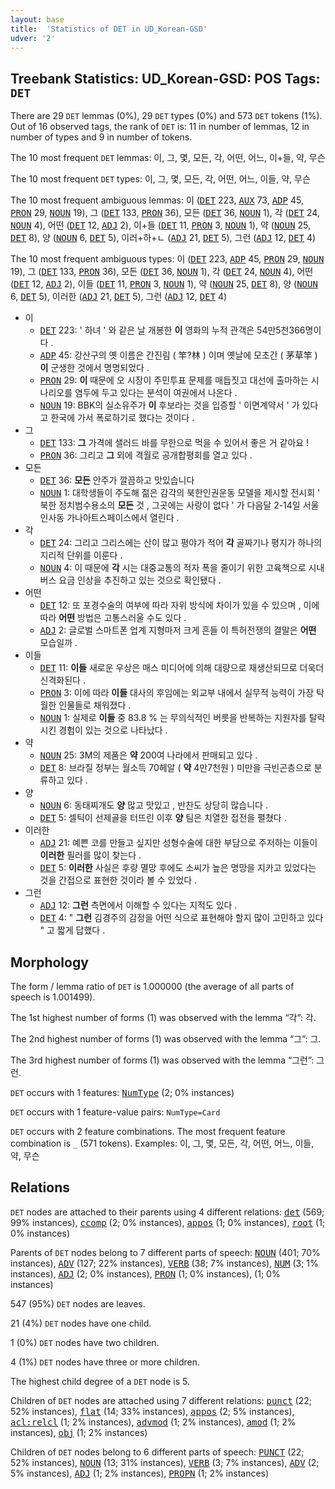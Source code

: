 ```yaml
---
layout: base
title:  'Statistics of DET in UD_Korean-GSD'
udver: '2'
---
```


## Treebank Statistics: UD_Korean-GSD: POS Tags: `DET`

There are 29 `DET` lemmas (0%), 29 `DET` types (0%) and 573 `DET` tokens (1%).
Out of 16 observed tags, the rank of `DET` is: 11 in number of lemmas, 12 in number of types and 9 in number of tokens.

The 10 most frequent `DET` lemmas: 이, 그, 몇, 모든, 각, 어떤, 어느, 이+들, 약, 무슨

The 10 most frequent `DET` types:  이, 그, 몇, 모든, 각, 어떤, 어느, 이들, 약, 무슨

The 10 most frequent ambiguous lemmas: 이 (<tt><a href="ko_gsd-pos-DET.html">DET</a></tt> 223, <tt><a href="ko_gsd-pos-AUX.html">AUX</a></tt> 73, <tt><a href="ko_gsd-pos-ADP.html">ADP</a></tt> 45, <tt><a href="ko_gsd-pos-PRON.html">PRON</a></tt> 29, <tt><a href="ko_gsd-pos-NOUN.html">NOUN</a></tt> 19), 그 (<tt><a href="ko_gsd-pos-DET.html">DET</a></tt> 133, <tt><a href="ko_gsd-pos-PRON.html">PRON</a></tt> 36), 모든 (<tt><a href="ko_gsd-pos-DET.html">DET</a></tt> 36, <tt><a href="ko_gsd-pos-NOUN.html">NOUN</a></tt> 1), 각 (<tt><a href="ko_gsd-pos-DET.html">DET</a></tt> 24, <tt><a href="ko_gsd-pos-NOUN.html">NOUN</a></tt> 4), 어떤 (<tt><a href="ko_gsd-pos-DET.html">DET</a></tt> 12, <tt><a href="ko_gsd-pos-ADJ.html">ADJ</a></tt> 2), 이+들 (<tt><a href="ko_gsd-pos-DET.html">DET</a></tt> 11, <tt><a href="ko_gsd-pos-PRON.html">PRON</a></tt> 3, <tt><a href="ko_gsd-pos-NOUN.html">NOUN</a></tt> 1), 약 (<tt><a href="ko_gsd-pos-NOUN.html">NOUN</a></tt> 25, <tt><a href="ko_gsd-pos-DET.html">DET</a></tt> 8), 양 (<tt><a href="ko_gsd-pos-NOUN.html">NOUN</a></tt> 6, <tt><a href="ko_gsd-pos-DET.html">DET</a></tt> 5), 이러+하+ㄴ (<tt><a href="ko_gsd-pos-ADJ.html">ADJ</a></tt> 21, <tt><a href="ko_gsd-pos-DET.html">DET</a></tt> 5), 그런 (<tt><a href="ko_gsd-pos-ADJ.html">ADJ</a></tt> 12, <tt><a href="ko_gsd-pos-DET.html">DET</a></tt> 4)

The 10 most frequent ambiguous types:  이 (<tt><a href="ko_gsd-pos-DET.html">DET</a></tt> 223, <tt><a href="ko_gsd-pos-ADP.html">ADP</a></tt> 45, <tt><a href="ko_gsd-pos-PRON.html">PRON</a></tt> 29, <tt><a href="ko_gsd-pos-NOUN.html">NOUN</a></tt> 19), 그 (<tt><a href="ko_gsd-pos-DET.html">DET</a></tt> 133, <tt><a href="ko_gsd-pos-PRON.html">PRON</a></tt> 36), 모든 (<tt><a href="ko_gsd-pos-DET.html">DET</a></tt> 36, <tt><a href="ko_gsd-pos-NOUN.html">NOUN</a></tt> 1), 각 (<tt><a href="ko_gsd-pos-DET.html">DET</a></tt> 24, <tt><a href="ko_gsd-pos-NOUN.html">NOUN</a></tt> 4), 어떤 (<tt><a href="ko_gsd-pos-DET.html">DET</a></tt> 12, <tt><a href="ko_gsd-pos-ADJ.html">ADJ</a></tt> 2), 이들 (<tt><a href="ko_gsd-pos-DET.html">DET</a></tt> 11, <tt><a href="ko_gsd-pos-PRON.html">PRON</a></tt> 3, <tt><a href="ko_gsd-pos-NOUN.html">NOUN</a></tt> 1), 약 (<tt><a href="ko_gsd-pos-NOUN.html">NOUN</a></tt> 25, <tt><a href="ko_gsd-pos-DET.html">DET</a></tt> 8), 양 (<tt><a href="ko_gsd-pos-NOUN.html">NOUN</a></tt> 6, <tt><a href="ko_gsd-pos-DET.html">DET</a></tt> 5), 이러한 (<tt><a href="ko_gsd-pos-ADJ.html">ADJ</a></tt> 21, <tt><a href="ko_gsd-pos-DET.html">DET</a></tt> 5), 그런 (<tt><a href="ko_gsd-pos-ADJ.html">ADJ</a></tt> 12, <tt><a href="ko_gsd-pos-DET.html">DET</a></tt> 4)


* 이
  * <tt><a href="ko_gsd-pos-DET.html">DET</a></tt> 223: ' 하녀 ' 와 같은 날 개봉한 <b>이</b> 영화의 누적 관객은 54만5천366명이다 .
  * <tt><a href="ko_gsd-pos-ADP.html">ADP</a></tt> 45: 강산구의 옛 이름은 간진림 ( 竿?林 ) 이며 옛날에 모초간 ( 茅草竿 ) <b>이</b> 군생한 것에서 명명되었다 .
  * <tt><a href="ko_gsd-pos-PRON.html">PRON</a></tt> 29: <b>이</b> 때문에 오 시장이 주민투표 문제를 매듭짓고 대선에 출마하는 시나리오를 염두에 두고 있다는 분석이 여권에서 나온다 .
  * <tt><a href="ko_gsd-pos-NOUN.html">NOUN</a></tt> 19: BBK의 실소유주가 <b>이</b> 후보라는 것을 입증할 ' 이면계약서 ' 가 있다고 한국에 가서 폭로하기로 했다는 것이다 .
* 그
  * <tt><a href="ko_gsd-pos-DET.html">DET</a></tt> 133: <b>그</b> 가격에 샐러드 바를 무한으로 먹을 수 있어서 좋은 거 같아요 !
  * <tt><a href="ko_gsd-pos-PRON.html">PRON</a></tt> 36: 그리고 <b>그</b> 외에 격월로 공개합평회를 열고 있다 .
* 모든
  * <tt><a href="ko_gsd-pos-DET.html">DET</a></tt> 36: <b>모든</b> 안주가 깔끔하고 맛있습니다
  * <tt><a href="ko_gsd-pos-NOUN.html">NOUN</a></tt> 1: 대학생들이 주도해 젊은 감각의 북한인권운동 모델을 제시할 전시회 ' 북한 정치범수용소의 <b>모든</b> 것 , 그곳에는 사랑이 없다 ' 가 다음달 2-14일 서울 인사동 가나아트스페이스에서 열린다 .
* 각
  * <tt><a href="ko_gsd-pos-DET.html">DET</a></tt> 24: 그리고 그리스에는 산이 많고 평야가 적어 <b>각</b> 골짜기나 평지가 하나의 지리적 단위를 이룬다 .
  * <tt><a href="ko_gsd-pos-NOUN.html">NOUN</a></tt> 4: 이 때문에 <b>각</b> 시는 대중교통의 적자 폭을 줄이기 위한 고육책으로 시내버스 요금 인상을 추진하고 있는 것으로 확인됐다 .
* 어떤
  * <tt><a href="ko_gsd-pos-DET.html">DET</a></tt> 12: 또 포경수술의 여부에 따라 자위 방식에 차이가 있을 수 있으며 , 이에 따라 <b>어떤</b> 방법은 고통스러울 수도 있다 .
  * <tt><a href="ko_gsd-pos-ADJ.html">ADJ</a></tt> 2: 글로벌 스마트폰 업계 지형마저 크게 흔들 이 특허전쟁의 결말은 <b>어떤</b> 모습일까 .
* 이들
  * <tt><a href="ko_gsd-pos-DET.html">DET</a></tt> 11: <b>이들</b> 새로운 우상은 매스 미디어에 의해 대량으로 재생산되므로 더욱더 신격화된다 .
  * <tt><a href="ko_gsd-pos-PRON.html">PRON</a></tt> 3: 이에 따라 <b>이들</b> 대사의 후임에는 외교부 내에서 실무적 능력이 가장 탁월한 인물들로 채워졌다 .
  * <tt><a href="ko_gsd-pos-NOUN.html">NOUN</a></tt> 1: 실제로 <b>이들</b> 중 83.8 % 는 무의식적인 버릇을 반복하는 지원자를 탈락시킨 경험이 있는 것으로 나타났다 .
* 약
  * <tt><a href="ko_gsd-pos-NOUN.html">NOUN</a></tt> 25: 3M의 제품은 <b>약</b> 200여 나라에서 판매되고 있다 .
  * <tt><a href="ko_gsd-pos-DET.html">DET</a></tt> 8: 브라질 정부는 월소득 70헤알 ( <b>약</b> 4만7천원 ) 미만을 극빈곤층으로 분류하고 있다 .
* 양
  * <tt><a href="ko_gsd-pos-NOUN.html">NOUN</a></tt> 6: 동태찌개도 <b>양</b> 많고 맛있고 , 반찬도 상당히 많습니다 .
  * <tt><a href="ko_gsd-pos-DET.html">DET</a></tt> 5: 셀틱이 선제골을 터뜨린 이후 <b>양</b> 팀은 치열한 접전을 펼쳤다 .
* 이러한
  * <tt><a href="ko_gsd-pos-ADJ.html">ADJ</a></tt> 21: 예쁜 코를 만들고 싶지만 성형수술에 대한 부담으로 주저하는 이들이 <b>이러한</b> 필러를 많이 찾는다 .
  * <tt><a href="ko_gsd-pos-DET.html">DET</a></tt> 5: <b>이러한</b> 사실은 후량 멸망 후에도 소씨가 높은 명망을 지카고 있었다는 것을 간접으로 표현한 것이라 볼 수 있었다 .
* 그런
  * <tt><a href="ko_gsd-pos-ADJ.html">ADJ</a></tt> 12: <b>그런</b> 측면에서 이해할 수 있다는 지적도 있다 .
  * <tt><a href="ko_gsd-pos-DET.html">DET</a></tt> 4: " <b>그런</b> 김경주의 감정을 어떤 식으로 표현해야 할지 많이 고민하고 있다 " 고 짧게 답했다 .

## Morphology

The form / lemma ratio of `DET` is 1.000000 (the average of all parts of speech is 1.001499).

The 1st highest number of forms (1) was observed with the lemma “각”: 각.

The 2nd highest number of forms (1) was observed with the lemma “그”: 그.

The 3rd highest number of forms (1) was observed with the lemma “그런”: 그런.

`DET` occurs with 1 features: <tt><a href="ko_gsd-feat-NumType.html">NumType</a></tt> (2; 0% instances)

`DET` occurs with 1 feature-value pairs: `NumType=Card`

`DET` occurs with 2 feature combinations.
The most frequent feature combination is `_` (571 tokens).
Examples: 이, 그, 몇, 모든, 각, 어떤, 어느, 이들, 약, 무슨


## Relations

`DET` nodes are attached to their parents using 4 different relations: <tt><a href="ko_gsd-dep-det.html">det</a></tt> (569; 99% instances), <tt><a href="ko_gsd-dep-ccomp.html">ccomp</a></tt> (2; 0% instances), <tt><a href="ko_gsd-dep-appos.html">appos</a></tt> (1; 0% instances), <tt><a href="ko_gsd-dep-root.html">root</a></tt> (1; 0% instances)

Parents of `DET` nodes belong to 7 different parts of speech: <tt><a href="ko_gsd-pos-NOUN.html">NOUN</a></tt> (401; 70% instances), <tt><a href="ko_gsd-pos-ADV.html">ADV</a></tt> (127; 22% instances), <tt><a href="ko_gsd-pos-VERB.html">VERB</a></tt> (38; 7% instances), <tt><a href="ko_gsd-pos-NUM.html">NUM</a></tt> (3; 1% instances), <tt><a href="ko_gsd-pos-ADJ.html">ADJ</a></tt> (2; 0% instances), <tt><a href="ko_gsd-pos-PRON.html">PRON</a></tt> (1; 0% instances),  (1; 0% instances)

547 (95%) `DET` nodes are leaves.

21 (4%) `DET` nodes have one child.

1 (0%) `DET` nodes have two children.

4 (1%) `DET` nodes have three or more children.

The highest child degree of a `DET` node is 5.

Children of `DET` nodes are attached using 7 different relations: <tt><a href="ko_gsd-dep-punct.html">punct</a></tt> (22; 52% instances), <tt><a href="ko_gsd-dep-flat.html">flat</a></tt> (14; 33% instances), <tt><a href="ko_gsd-dep-appos.html">appos</a></tt> (2; 5% instances), <tt><a href="ko_gsd-dep-acl-relcl.html">acl:relcl</a></tt> (1; 2% instances), <tt><a href="ko_gsd-dep-advmod.html">advmod</a></tt> (1; 2% instances), <tt><a href="ko_gsd-dep-amod.html">amod</a></tt> (1; 2% instances), <tt><a href="ko_gsd-dep-obj.html">obj</a></tt> (1; 2% instances)

Children of `DET` nodes belong to 6 different parts of speech: <tt><a href="ko_gsd-pos-PUNCT.html">PUNCT</a></tt> (22; 52% instances), <tt><a href="ko_gsd-pos-NOUN.html">NOUN</a></tt> (13; 31% instances), <tt><a href="ko_gsd-pos-VERB.html">VERB</a></tt> (3; 7% instances), <tt><a href="ko_gsd-pos-ADV.html">ADV</a></tt> (2; 5% instances), <tt><a href="ko_gsd-pos-ADJ.html">ADJ</a></tt> (1; 2% instances), <tt><a href="ko_gsd-pos-PROPN.html">PROPN</a></tt> (1; 2% instances)

